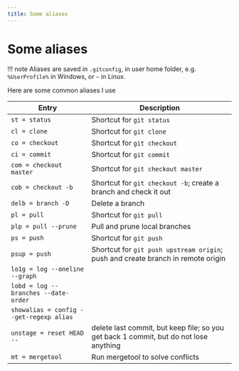 ```yaml
---
title: Some aliases
---
```


# Some aliases

!!! note 
    Aliases are saved in `.gitconfig`, in user home folder, e.g. `%UserProfile%` in Windows, or `~` in Linux.

Here are some common aliases I use

|Entry|Description|
|-|-|
|`st = status`| Shortcut for `git status`|
|`cl = clone`| Shortcut for `git clone`|
|`co = checkout`| Shortcut for `git checkout`|
|`ci = commit`| Shortcut for `git commit`|
|`com = checkout master`|Shortcut for `git checkout master`|
|`cob = checkout -b`|Shortcut for `git checkout -b`; create a branch and check it out|
|`delb = branch -D`|Delete a branch|
|`pl = pull`|Shortcut for `git pull`|
|`plp = pull --prune`|Pull and prune local branches|
|`ps = push`|Shortcut for `git push`|
|`psup = push`|Shortcut for `git push upstream origin`; push and create branch in remote origin|
|`lo1g = log --oneline --graph`||
|`lobd = log --branches --date-order`||
|`showalias = config --get-regexp alias`||
|`unstage = reset HEAD --`|delete last commit, but keep file; so you get back 1 commit, but do not lose anything|
|`mt = mergetool`| Run mergetool to solve conflicts|